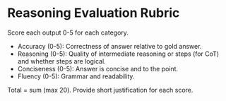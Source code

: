 # Reasoning Evaluation Rubric

Score each output 0-5 for each category.

- Accuracy (0-5): Correctness of answer relative to gold answer.
- Reasoning (0-5): Quality of intermediate reasoning or steps (for CoT) and whether steps are logical.
- Conciseness (0-5): Answer is concise and to the point.
- Fluency (0-5): Grammar and readability.

Total = sum (max 20). Provide short justification for each score.
